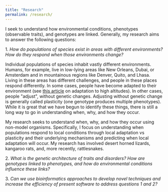 ```yaml
---
title: "Research"
permalink: /research/
---
```

I seek to understand how environmental conditions, phenotypes (observable traits), and genotypes are linked. Generally, my research aims to answer the following questions:
	
1\. *How do populations of species exist in areas with different environments? How do they respond when those environments change?*

Individual populations of species inhabit vastly different environments. Humans, for example, live in low-lying areas like New Orleans, Dubai, or Amsterdam and in mountainous regions like Denver, Quito, and Lhasa. Living in these areas has different challenges, and people in these places respond differently. In some cases, people have become adapted to their environment (see [this article](https://pmc.ncbi.nlm.nih.gov/articles/PMC4201282/) on adaptation to high altitudes). In other cases, people "adjust", without genetic changes. Adjusting without genetic change is generally called plasticity (one genotype produces multiple phenotypes). While it is great that we have begun to identify these things, there is still a long way to go in understanding when, why, and how they occur. 

My research seeks to understand when, why, and how they occur using non-model organisms. Specifically, I focus on understanding when populations respond to local conditions through local adaptation vs plasticity and their underlying mechanisms and predicting when local adaptation will occur. My research has involved desert horned lizards, kangaroo rats, and, more recently, rattlesnakes. 

2\. *What is the genetic architecture of traits and disorders? How are genotypes linked to phenotypes, and how do environmental conditions influence these links?* 

3\. *Can we use bioinformatics approaches to develop novel techniques and increase the efficiency of present software to address questions 1 and 2?*
